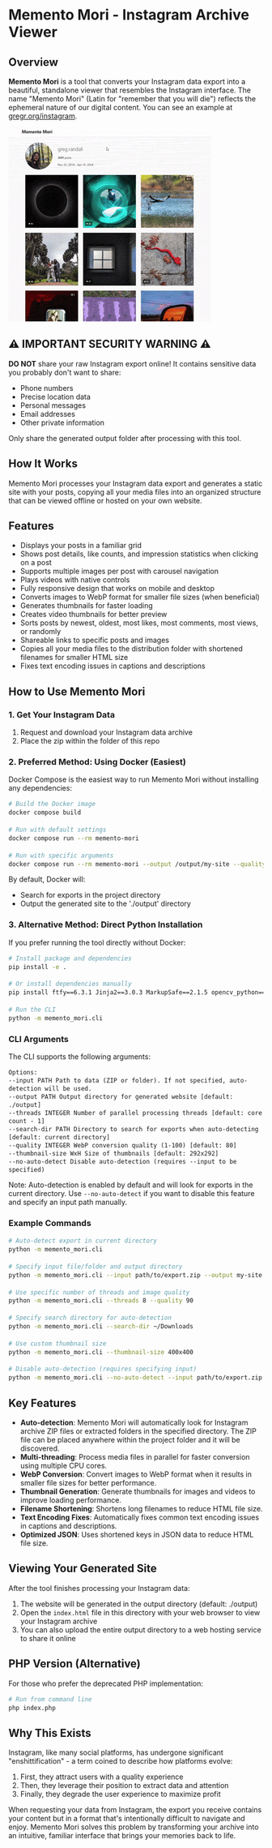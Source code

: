 
# Memento Mori - Instagram Archive Viewer

## Overview

**Memento Mori** is a tool that converts your Instagram data export into a beautiful, standalone viewer that resembles the Instagram interface. The name "Memento Mori" (Latin for "remember that you will die") reflects the ephemeral nature of our digital content. You can see an example at [gregr.org/instagram](https://gregr.org/instagram/).

![Memento Mori Interface Preview](preview.gif)

## ⚠️ IMPORTANT SECURITY WARNING ⚠️

**DO NOT** share your raw Instagram export online! It contains sensitive data you probably don't want to share:

- Phone numbers
- Precise location data
- Personal messages
- Email addresses
- Other private information

Only share the generated output folder after processing with this tool.

## How It Works
Memento Mori processes your Instagram data export and generates a static site with your posts, copying all your media files into an organized structure that can be viewed offline or hosted on your own website.

## Features
- Displays your posts in a familiar grid
- Shows post details, like counts, and impression statistics when clicking on a post
- Supports multiple images per post with carousel navigation
- Plays videos with native controls
- Fully responsive design that works on mobile and desktop
- Converts images to WebP format for smaller file sizes (when beneficial)
- Generates thumbnails for faster loading
- Creates video thumbnails for better preview
- Sorts posts by newest, oldest, most likes, most comments, most views, or randomly
- Shareable links to specific posts and images
- Copies all your media files to the distribution folder with shortened filenames for smaller HTML size
- Fixes text encoding issues in captions and descriptions

## How to Use Memento Mori

### 1. Get Your Instagram Data
1. Request and download your Instagram data archive
2. Place the zip within the folder of this repo

### 2. Preferred Method: Using Docker (Easiest)
Docker Compose is the easiest way to run Memento Mori without installing any dependencies:
```bash
# Build the Docker image
docker compose build

# Run with default settings
docker compose run --rm memento-mori

# Run with specific arguments
docker compose run --rm memento-mori --output /output/my-site --quality 90
```

By default, Docker will:
- Search for exports in the project directory
- Output the generated site to the './output' directory

### 3. Alternative Method: Direct Python Installation
If you prefer running the tool directly without Docker:
```bash
# Install package and dependencies
pip install -e .

# Or install dependencies manually
pip install ftfy==6.3.1 Jinja2==3.0.3 MarkupSafe==2.1.5 opencv_python==4.10.0.84 Pillow==11.1.0 tqdm==4.67.1

# Run the CLI
python -m memento_mori.cli
```

### CLI Arguments
The CLI supports the following arguments:
```
Options:
--input PATH Path to data (ZIP or folder). If not specified, auto-detection will be used.
--output PATH Output directory for generated website [default: ./output]
--threads INTEGER Number of parallel processing threads [default: core count - 1]
--search-dir PATH Directory to search for exports when auto-detecting [default: current directory]
--quality INTEGER WebP conversion quality (1-100) [default: 80]
--thumbnail-size WxH Size of thumbnails [default: 292x292]
--no-auto-detect Disable auto-detection (requires --input to be specified)
```

Note: Auto-detection is enabled by default and will look for exports in the current directory. Use `--no-auto-detect` if you want to disable this feature and specify an input path manually.

### Example Commands
```bash
# Auto-detect export in current directory
python -m memento_mori.cli

# Specify input file/folder and output directory
python -m memento_mori.cli --input path/to/export.zip --output my-site

# Use specific number of threads and image quality
python -m memento_mori.cli --threads 8 --quality 90

# Specify search directory for auto-detection
python -m memento_mori.cli --search-dir ~/Downloads

# Use custom thumbnail size
python -m memento_mori.cli --thumbnail-size 400x400

# Disable auto-detection (requires specifying input)
python -m memento_mori.cli --no-auto-detect --input path/to/export.zip

```

## Key Features
- **Auto-detection**: Memento Mori will automatically look for Instagram archive ZIP files or extracted folders in the specified directory. The ZIP file can be placed anywhere within the project folder and it will be discovered.
- **Multi-threading**: Process media files in parallel for faster conversion using multiple CPU cores.
- **WebP Conversion**: Convert images to WebP format when it results in smaller file sizes for better performance.
- **Thumbnail Generation**: Generate thumbnails for images and videos to improve loading performance.
- **Filename Shortening**: Shortens long filenames to reduce HTML file size.
- **Text Encoding Fixes**: Automatically fixes common text encoding issues in captions and descriptions.
- **Optimized JSON**: Uses shortened keys in JSON data to reduce HTML file size.

## Viewing Your Generated Site
After the tool finishes processing your Instagram data:
1. The website will be generated in the output directory (default: ./output)
2. Open the `index.html` file in this directory with your web browser to view your Instagram archive
3. You can also upload the entire output directory to a web hosting service to share it online

## PHP Version (Alternative)
For those who prefer the deprecated PHP implementation:
```bash
# Run from command line
php index.php
```

## Why This Exists
Instagram, like many social platforms, has undergone significant "enshittification" - a term coined to describe how platforms evolve:

1. First, they attract users with a quality experience
2. Then, they leverage their position to extract data and attention
3. Finally, they degrade the user experience to maximize profit

When requesting your data from Instagram, the export you receive contains your content but in a format that's intentionally difficult to navigate and enjoy. Memento Mori solves this problem by transforming your archive into an intuitive, familiar interface that brings your memories back to life.
